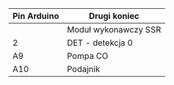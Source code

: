

| Pin Arduino | Drugi koniec |
| --- | --- |
|  | Moduł wykonawczy SSR |
| 2 | DET - detekcja 0 |
| A9 | Pompa CO |
| A10 | Podajnik |
